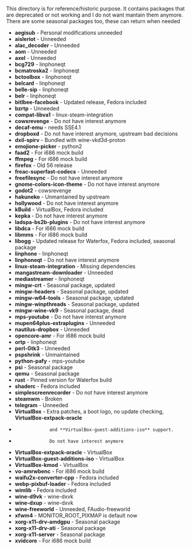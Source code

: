 This directory is for reference/historic purpose. It contains packages that
are deprecated or not working and I do not want mantain them anymore. There are
some seasonal packages too, these can return when needed

 * **aegisub** - Personal modifications unneeded
 * **aisleriot** - Unneeded
 * **alac_decoder** - Unneeded
 * **aom** - Unneeded
 * **axel** - Unneeded
 * **bcg729** - linphoneqt
 * **bcmatroska2** - linphoneqt
 * **bctoolbox** - linphoneqt
 * **belcard** - linphoneqt
 * **belle-sip** - linphoneqt
 * **belr** - linphoneqt
 * **bitlbee-facebook** - Updated release, Fedora included
 * **bzrtp** - Unneeded
 * **compat-libva1** - linux-steam-integration
 * **cowsrevenge** - Do not have interest anymore
 * **decaf-emu** - needs SSE4.1
 * **dropboxd** - Do not have interest anymore, upstream bad decisions
 * **dxil-spirv** - Bundled with wine-vkd3d-proton
 * **emojione-picker** - python2
 * **faad2** - For i686 mock build
 * **ffmpeg** - For i686 mock build
 * **firefox** - Old 56 release
 * **freac-superfast-codecs** - Unneeded
 * **freefilesync** - Do not have interest anymore
 * **gnome-colors-icon-theme** - Do not have interest anymore
 * **godot2** - cowsrevenge
 * **hakuneko** - Unmantained by upstream
 * **hollywood** - Do not have interest anymore
 * **kBuild** - VirtualBox, Fedora included
 * **kepka** - Do not have interest anymore
 * **ladspa-bs2b-plugins** - Do not have interest anymore
 * **libdca** - For i686 mock build
 * **libmms** - For i686 mock build
 * **libogg** - Updated release for Waterfox, Fedora included, seasonal package
 * **linphone** - linphoneqt
 * **linphoneqt** - Do not have interest anymore
 * **linux-steam-integration** - Missing dependencies
 * **mangastream-downloader** - Unneeded
 * **mediastreamer** - linphoneqt
 * **mingw-crt** - Seasonal package, updated
 * **mingw-headers** - Seasonal package, updated
 * **mingw-w64-tools** - Seasonal package, updated
 * **mingw-winpthreads** - Seasonal package, updated
 * **mingw-wine-vk9** - Seasonal package, dead
 * **mps-youtube** - Do not have interest anymore
 * **mupen64plus-extraplugins** - Unneeded
 * **nautilus-dropbox** - Unneeded
 * **opencore-amr** - For i686 mock build
 * **ortp** - linphoneqt
 * **perl-Gtk3** - Unneeded
 * **pspshrink** - Unmaintained
 * **python-pafy** - mps-youtube
 * **psi** - Seasonal package
 * **qemu** - Seasonal package
 * **rust** - Pinned version for Waterfox build
 * **shaderc** - Fedora included
 * **simplescreenrecorder** - Do not have interest anymore
 * **steamwm** - Broken
 * **telegram** - Unneeded
 * **VirtualBox** - Extra patches, a boot logo, no update checking, **VirtualBox-extpack-oracle**
 *                  and **VirtualBox-guest-additions-iso** support.
 *                  Do not have interest anymore
 * **VirtualBox-extpack-oracle** - VirtualBox
 * **VirtualBox-guest-additions-iso** - VirtualBox
 * **VirtualBox-kmod** - VirtualBox
 * **vo-amrwbenc** - For i686 mock build
 * **waifu2x-converter-cpp** - Fedora included
 * **webp-pixbuf-loader** - Fedora included
 * **wimlib** - Fedora included
 * **wine-d9vk** - wine-dxvk
 * **wine-dxup** - wine-dxvk
 * **wine-freeworld** - Unneeded, FAudio-freeworld
 * **xfwm4** - MONITOR_ROOT_PIXMAP is default now
 * **xorg-x11-drv-amdgpu** - Seasonal package
 * **xorg-x11-drv-ati** - Seasonal package
 * **xorg-x11-server** - Seasonal package
 * **xvidcore** - For i686 mock build
